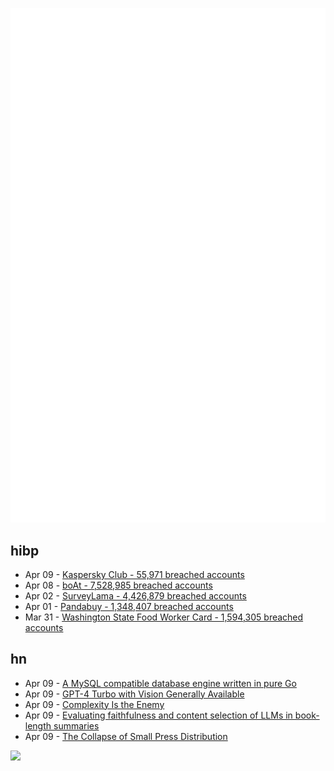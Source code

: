 ![Metrics](https://raw.githubusercontent.com/phixion/phixion/master/metrics.svg)

## hibp

<!--
for https://github.com/phixion/phixion/blob/main/.github/workflows/feeds.yml
-->
<!--START_SECTION:haveibeenpwnd-->
- Apr 09 - [Kaspersky Club - 55,971 breached accounts](https://haveibeenpwned.com/PwnedWebsites#KasperskyClub)
- Apr 08 - [boAt - 7,528,985 breached accounts](https://haveibeenpwned.com/PwnedWebsites#boAt)
- Apr 02 - [SurveyLama - 4,426,879 breached accounts](https://haveibeenpwned.com/PwnedWebsites#SurveyLama)
- Apr 01 - [Pandabuy - 1,348,407 breached accounts](https://haveibeenpwned.com/PwnedWebsites#Pandabuy)
- Mar 31 - [Washington State Food Worker Card - 1,594,305 breached accounts](https://haveibeenpwned.com/PwnedWebsites#WashingtonStateFoodWorkerCard)
<!--END_SECTION:haveibeenpwnd-->

## hn

<!--
for https://github.com/phixion/phixion/blob/main/.github/workflows/feeds.yml
-->
<!--START_SECTION:hn-->
- Apr 09 - [A MySQL compatible database engine written in pure Go](https://github.com/dolthub/go-mysql-server)
- Apr 09 - [GPT-4 Turbo with Vision Generally Available](https://platform.openai.com/docs/models/gpt-4-turbo-and-gpt-4)
- Apr 09 - [Complexity Is the Enemy](https://neugierig.org/software/blog/2011/04/complexity.html)
- Apr 09 - [Evaluating faithfulness and content selection of LLMs in book-length summaries](https://arxiv.org/abs/2404.01261)
- Apr 09 - [The Collapse of Small Press Distribution](https://lithub.com/the-small-press-world-is-about-to-fall-apart-on-the-collapse-of-small-press-distribution/)
<!--END_SECTION:hn-->

<!--
for https://yhype.me
-->
![](https://hit.yhype.me/github/profile?user_id=13013670)
